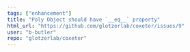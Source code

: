 ```yaml
---
tags: ["enhancement"]
title: "Poly Object should have `__eq__` property"
html_url: "https://github.com/glotzerlab/coxeter/issues/9"
user: "b-butler"
repo: "glotzerlab/coxeter"
---
```


